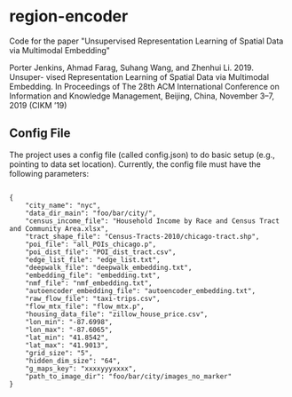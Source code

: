 # region-encoder 
Code for the paper "Unsupervised Representation Learning of Spatial Data via Multimodal Embedding"

Porter Jenkins, Ahmad Farag, Suhang Wang, and Zhenhui Li. 2019. Unsuper- vised Representation Learning of Spatial Data via Multimodal Embedding. In Proceedings of The 28th ACM International Conference on Information and Knowledge Management, Beijing, China, November 3–7, 2019 (CIKM ’19)

## Config File

The project uses a config file (called config.json) to do basic setup (e.g., pointing to data set location). Currently, the config file must have the following parameters:

``` 	

{
	"city_name": "nyc",
	"data_dir_main": "foo/bar/city/",
	"census_income_file": "Household Income by Race and Census Tract and Community Area.xlsx",
	"tract_shape_file": "Census-Tracts-2010/chicago-tract.shp",
	"poi_file": "all_POIs_chicago.p",
	"poi_dist_file": "POI_dist_tract.csv",
	"edge_list_file": "edge_list.txt",
	"deepwalk_file": "deepwalk_embedding.txt",
	"embedding_file": "embedding.txt",
	"nmf_file": "nmf_embedding.txt",
	"autoencoder_embedding_file": "autoencoder_embedding.txt",
	"raw_flow_file": "taxi-trips.csv",
	"flow_mtx_file": "flow_mtx.p",
	"housing_data_file": "zillow_house_price.csv",
	"lon_min": "-87.6998",
	"lon_max": "-87.6065",
	"lat_min": "41.8542",
	"lat_max": "41.9013",
	"grid_size": "5",
	"hidden_dim_size": "64",
	"g_maps_key": "xxxxyyyxxxx",
	"path_to_image_dir": "foo/bar/city/images_no_marker"
}
``` 
